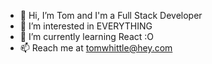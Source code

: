 - 👋 Hi, I’m Tom and I'm a Full Stack Developer
- 👀 I’m interested in EVERYTHING
- 🌱 I’m currently learning React :O
- 📫 Reach me at tomwhittle@hey.com

<!---
magerags/magerags is a ✨ special ✨ repository because its `README.md` (this file) appears on your GitHub profile.
You can click the Preview link to take a look at your changes.
--->
